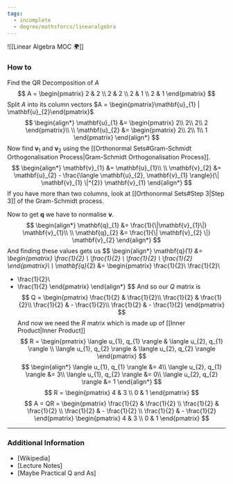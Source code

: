 ```yaml
---
tags:
  - incomplete
  - degree/mathsforcs/linearalgebra
---
```

![[Linear Algebra MOC 🌍]]

### How to
Find the QR Decomposition of $A$
$$
A = \begin{pmatrix}
2 & 2 \\ 
2 & 2 \\ 
2 & 1 \\ 
2 & 1
\end{pmatrix}
$$
Split $A$ into its column vectors $A = \begin{pmatrix}\mathbf{u}_{1} | \mathbf{u}_{2}\end{pmatrix}$
$$
\begin{align*}
\mathbf{u}_{1} &= \begin{pmatrix}
2\\
2\\
2\\
2
\end{pmatrix}\\
\\
\mathbf{u}_{2} &= \begin{pmatrix}
2\\
2\\
1\\
1
\end{pmatrix}
\end{align*}
$$
Now find $\mathbf{v}_{1}$ and $\mathbf{v}_{2}$ using the [[Orthonormal Sets#Gram-Schmidt Orthogonalisation Process|Gram-Schmidt Orthogonalisation Process]].
$$
\begin{align*}
\mathbf{v}_{1} &= \mathbf{u}_{1}\\
\\
\mathbf{v}_{2} &= \mathbf{u}_{2} - \frac{\langle \mathbf{u}_{2}, \mathbf{v}_{1} \rangle}{\| \mathbf{v}_{1} \|^{2}} \mathbf{v}_{1}
\end{align*}
$$
If you have more than two columns, look at [[Orthonormal Sets#Step 3|Step 3]] of the Gram-Schmidt process.

Now to get $\mathbf{q}$ we have to normalise $\mathbf{v}$.
$$
\begin{align*}
\mathbf{q}_{1} &= \frac{1}{\|\mathbf{v}_{1}\|} \mathbf{v}_{1}\\
\\
\mathbf{q}_{2} &= \frac{1}{\| \mathbf{v}_{2} \|} \mathbf{v}_{2}
\end{align*}
$$
And finding these values gets us
$$
\begin{align*}
\mathbf{q}_{1} &= \begin{pmatrix}
\frac{1}{2} \\ \frac{1}{2} \\ \frac{1}{2} \\ \frac{1}{2}
\end{pmatrix}\\
\\
\mathbf{q}_{2} &= \begin{pmatrix}
\frac{1}{2}\\
\frac{1}{2}\\
- \frac{1}{2}\\
- \frac{1}{2}
\end{pmatrix}
\end{align*}
$$
And so our $Q$ matrix is
$$
Q = \begin{pmatrix}
\frac{1}{2} & \frac{1}{2}\\
\frac{1}{2} & \frac{1}{2}\\
\frac{1}{2} & - \frac{1}{2}\\
\frac{1}{2} & - \frac{1}{2}
\end{pmatrix}
$$
And now we need the $R$ matrix which is made up of [[Inner Product|Inner Product]]
$$
R = \begin{pmatrix}
\langle u_{1}, q_{1} \rangle & \langle u_{2}, q_{1} \rangle \\ 
\langle u_{1}, q_{2} \rangle & \langle u_{2}, q_{2} \rangle
\end{pmatrix}
$$
$$
\begin{align*}
\langle u_{1}, q_{1} \rangle &= 4\\
\langle u_{2}, q_{1} \rangle &= 3\\
\langle u_{1}, q_{2} \rangle &= 0\\
\langle u_{2}, q_{2} \rangle &= 1
\end{align*}
$$
$$
R = \begin{pmatrix}
4 & 3 \\ 0 & 1
\end{pmatrix}
$$
$$
A = QR = \begin{pmatrix}
\frac{1}{2} & \frac{1}{2} \\ 
\frac{1}{2} & \frac{1}{2} \\ 
\frac{1}{2} & - \frac{1}{2} \\ 
\frac{1}{2} & - \frac{1}{2}
\end{pmatrix} \begin{pmatrix}
4 & 3 \\ 0 & 1
\end{pmatrix}
$$


---
### Additional Information

- [Wikipedia]
- [Lecture Notes]
- [Maybe Practical Q and As]
